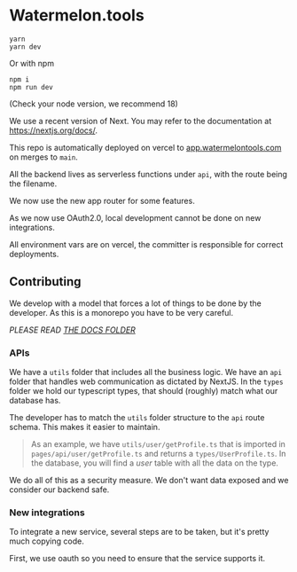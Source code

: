 # Watermelon.tools

```
yarn
yarn dev
```
Or with npm

```
npm i
npm run dev
```

(Check your node version, we recommend 18)

We use a recent version of Next. You may refer to the documentation at https://nextjs.org/docs/.

This repo is automatically deployed on vercel to [app.watermelontools.com](app.watermelontools.com) on merges to `main`.

All the backend lives as serverless functions under `api`, with the route being the filename. 

We now use the new app router for some features.

As we now use OAuth2.0, local development cannot be done on new integrations.

All environment vars are on vercel, the committer is responsible for correct deployments.

## Contributing

We develop with a model that forces a lot of things to be done by the developer. As this is a monorepo you have to be very careful.

_PLEASE READ [THE DOCS FOLDER](/docs/)_

### APIs

We have a `utils` folder that includes all the business logic. We have an `api` folder that handles web communication as dictated by NextJS. In the `types` folder we hold our typescript types, that should (roughly) match what our database has.

The developer has to match the `utils` folder structure to the `api` route schema. This makes it easier to maintain.

> As an example, we have `utils/user/getProfile.ts` that is imported in `pages/api/user/getProfile.ts` and returns a `types/UserProfile.ts`. In the database, you will find a _user_ table with all the data on the type.

We do all of this as a security measure. We don't want data exposed and we consider our backend safe.

### New integrations

To integrate a new service, several steps are to be taken, but it's pretty much copying code.

First, we use oauth so you need to ensure that the service supports it.
